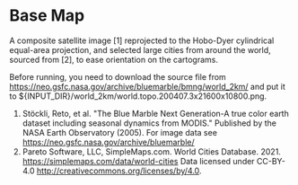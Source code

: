 # Base Map

A composite satellite image [1] reprojected to the Hobo-Dyer cylindrical equal-area projection, and selected large cities from around the world, sourced from [2], to ease orientation on the cartograms.

Before running, you need to download the source file from https://neo.gsfc.nasa.gov/archive/bluemarble/bmng/world_2km/ and put it to ${INPUT_DIR}/world_2km/world.topo.200407.3x21600x10800.png.

1. Stöckli, Reto, et al. "The Blue Marble Next Generation-A true color earth dataset including seasonal dynamics from MODIS." Published by the NASA Earth Observatory (2005). For image data see https://neo.gsfc.nasa.gov/archive/bluemarble/
2. Pareto Software, LLC, SimpleMaps.com. World Cities Database. 2021. https://simplemaps.com/data/world-cities Data licensed under CC-BY-4.0 http://creativecommons.org/licenses/by/4.0.